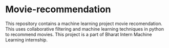 # Movie-recommendation
This repository contains a machine learning project movie recomendation. This uses collaborative filtering and machine learning techniques in python to recommend movies. This project is a part of Bharat Intern Machine Learning internship.

